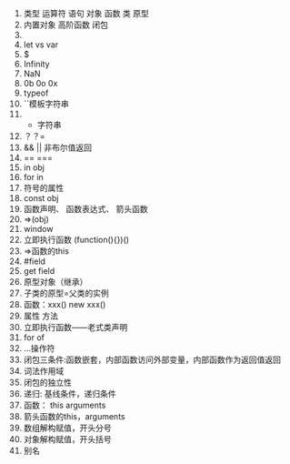 1. 类型	运算符	语句	对象	函数	类	原型
1. 内置对象    高阶函数    闭包
1. 
1. let vs var
1. $
1. Infinity
1. NaN
1. 0b	0o	0x
1. typeof
1. ``模板字符串
1. + 字符串
1. ？？=
1. && || 非布尔值返回
1. ==	===
1. in obj
1. for in
1. 符号的属性
1. const obj
1. 函数声明、	函数表达式、	箭头函数
1. =>(obj)
1. window
1. 立即执行函数 (function(){})()
1. =>函数的this
1. #field
1. get field
1. 原型对象（继承）
1. 子类的原型=父类的实例
1. 函数：xxx() new xxx()
1. 属性	方法
1. 立即执行函数——老式类声明
1. for of
1. …操作符
1. 闭包三条件:函数嵌套，内部函数访问外部变量，内部函数作为返回值返回
1. 词法作用域
1. 闭包的独立性
1. 递归: 基线条件，递归条件
1. 函数： this arguments
1. 箭头函数的this，arguments
1. 数组解构赋值，开头分号
1. 对象解构赋值，开头括号
1. 别名
